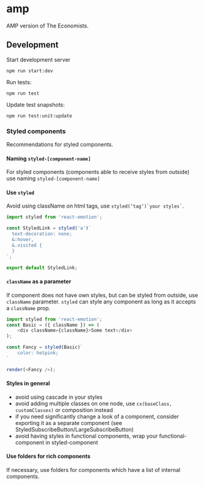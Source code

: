 # amp
AMP version of The Economists.

## Development

Start development server

```npm run start:dev```

Run tests:

`npm run test`

Update test snapshots:

`npm run test:unit:update`

### Styled components

Recommendations for styled components.

#### Naming `styled-[component-name]`

For styled components (components able to receive styles from outside) use naming `styled-[component-name]`

#### Use `styled`
 
Avoid using className on html tags, use `` styled(‘tag’)`your styles` ``.
```js
import styled from 'react-emotion';

const StyledLink = styled('a')`
  text-decoration: none;
  &:hover,
  &.visited {
  }
`;

export default StyledLink;
```

#### `className` as a parameter

If component does not have own styles, but can be styled from outside, use `className` parameter. 
`styled` can style any component as long as it accepts a `className` prop.
```js
import styled from 'react-emotion';
const Basic = ({ className }) => (
	<div className={className}>Some text</div>
);

const Fancy = styled(Basic)`
	color: hotpink;
`

render(<Fancy />);
```

#### Styles in general

* avoid using cascade in your styles
* avoid adding multiple classes on one node, use `cx(baseClass, customClasses)` or composition instead
* if you need significantly change a look of a component, consider exporting it as a separate component (see StyledSubscribeButton/LargeSubscribeButton)
* avoid having styles in functional components, wrap your functional-component in styled-component

#### Use folders for rich components

If necessary, use folders for components which have a list of internal components.

